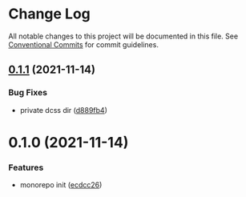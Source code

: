 # Change Log

All notable changes to this project will be documented in this file.
See [Conventional Commits](https://conventionalcommits.org) for commit guidelines.

## [0.1.1](https://github.com/magus/mono/compare/dcss.now.sh@0.1.0...dcss.now.sh@0.1.1) (2021-11-14)


### Bug Fixes

* private dcss dir ([d889fb4](https://github.com/magus/mono/commit/d889fb4960f4e10672425f338e0bad93c4856955))





# 0.1.0 (2021-11-14)


### Features

* monorepo init ([ecdcc26](https://github.com/magus/mono/commit/ecdcc2622d70f8ee130d13a32320331848a6f861))
